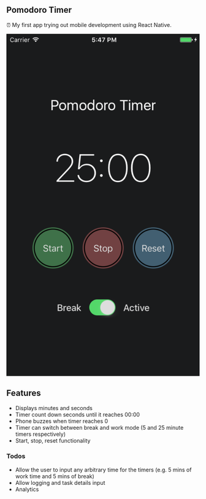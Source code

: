 ## Pomodoro Timer

⏰ My first app trying out mobile development using React Native.

![screenshot](app-screenshot.jpg)

## Features
- Displays minutes and seconds
- Timer count down seconds until it reaches 00:00
- Phone buzzes when timer reaches 0
- Timer can switch between break and work mode (5 and 25 minute timers respectively)
- Start, stop, reset functionality

### Todos
- Allow the user to input any arbitrary time for the timers (e.g. 5 mins of work time and 5 mins of break)
- Allow logging and task details input
- Analytics
